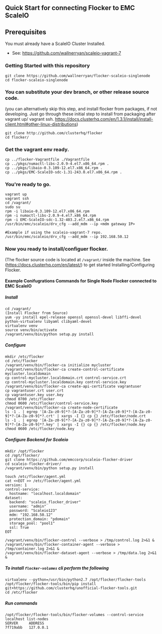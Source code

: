 Quick Start for connecting Flocker to EMC ScaleIO
-------------------------------------------------

## Prerequisites 

You must already have a ScaleIO Cluster Installed.
- See: https://github.com/wallnerryan/scaleio-vagrant-7

### Getting Started with this repository
```
git clone https://github.com/wallnerryan/flocker-scaleio-singlenode
cd flocker-scaleio-singlenode
```
### You can substitute your dev branch, or other release source code.
(you can alternatively skip this step, and install flocker from packages, if not developing. Just go through these initial step to install from packaging after vagrant up/ vagrant ssh. https://docs.clusterhq.com/en/1.3.1/install/install-client.html#other-linux-distributions)
```
git clone http://github.com/clusterhq/flocker
cd flocker/
```

### Get the vagrant env ready.
```
cp ../flocker-Vagrantfile ./Vagrantfile
cp ../pkgs/numactl-libs-2.0.9-4.el7.x86_64.rpm .
cp ../pkgs/libaio-0.3.109-12.el7.x86_64.rpm .
cp ../pkgs/EMC-ScaleIO-sdc-1.31-243.0.el7.x86_64.rpm .
```

### You're ready to go.
```
vagrant up
vagrant ssh
cd /vagrant/
sudo su
rpm -i libaio-0.3.109-12.el7.x86_64.rpm
rpm -i numactl-libs-2.0.9-4.el7.x86_64.rpm 
rpm -i EMC-ScaleIO-sdc-1.32-403.2.el7.x86_64.rpm 
/usr/bin/emc/scaleio/drv_cfg --add_mdm --ip <mdm gateway IP>

#Example if using the scaleio-vagrant-7 repo.
/usr/bin/emc/scaleio/drv_cfg --add_mdm --ip 192.168.50.12
```

### Now you ready to install/configuer flocker.

(The flocker source code is located at ```/vagrant/``` inside the machine.
See (https://docs.clusterhq.com/en/latest/) to get started Installing/Configuring Flocker.


#### Example Conifugrations Commands for Single Node Flocker connected to EMC ScaleIO

##### Install
```
cd /vagrant/
(Install Flocker from Source)
yum -yy install epel-release openssl openssl-devel libffi-devel python-virtualenv libyaml clibyaml-devel
virtualenv venv
source venv/bin/activate
/vagrant/venv/bin/python setup.py install
```

##### Configure

```
mkdir /etc/flocker
cd /etc/flocker
/vagrant/venv/bin/flocker-ca initialize mycluster
/vagrant/venv/bin/flocker-ca create-control-certificate mycluster.localdomain
cp control-mycluster.localdomain.crt control-service.crt
cp control-mycluster.localdomain.key control-service.key
/vagrant/venv/bin/flocker-ca create-api-certificate vagrantuser
cp vagrantuser.crt user.crt
cp vagrantuser.key user.key
chmod 0700 /etc/flocker
chmod 0600 /etc/flocker/control-service.key
/vagrant/venv/bin/flocker-ca create-node-certificate
ls -1 . | egrep '[A-Za-z0-9]*?-[A-Za-z0-9]*?-[A-Za-z0-9]*?-[A-Za-z0-9]*?-[A-Za-z0-9]*?.crt' | xargs -I {} cp {} /etc/flocker/node.crt
ls -1 . | egrep '[A-Za-z0-9]*?-[A-Za-z0-9]*?-[A-Za-z0-9]*?-[A-Za-z0-9]*?-[A-Za-z0-9]*?.key' | xargs -I {} cp {} /etc/flocker/node.key
chmod 0600 /etc/flocker/node.key
```

##### Configure Backend for Scaleio
```
mkdir /opt/flocker
cd /opt/flocker/
git clone https://github.com/emccorp/scaleio-flocker-driver
cd scaleio-flocker-driver/
/vagrant/venv/bin/python setup.py install

touch /etc/flocker/agent.yml
cat <<EOT >> /etc/flocker/agent.yml
version: 1
control-service:
  hostname: "localhost.localdomain"
dataset:
  backend: "scaleio_flocker_driver"
  username: "admin"
  password: "Scaleio123"
  mdm: "192.168.50.12"
  protection_domain: "pdomain"
  storage_pool: "pool1"
  ssl: True
EOT

/vagrant/venv/bin/flocker-control --verbose > /tmp/control.log 2>&1 &
/vagrant/venv/bin/flocker-container-agent --verbose > /tmp/container.log 2>&1 &
/vagrant/venv/bin/flocker-dataset-agent --verbose > /tmp/data.log 2>&1 &
```

##### To install ```flocker-volumes``` cli perform the following 
```
virtualenv --python=/usr/bin/python2.7 /opt/flocker/flocker-tools
/opt/flocker/flocker-tools/bin/pip install git+https://github.com/clusterhq/unofficial-flocker-tools.git
cd /etc/flocker
```

##### Run commands
```
/opt/flocker/flocker-tools/bin/flocker-volumes --control-service localhost list-nodes
SERVER     ADDRESS   
7f719abb   127.0.0.1 
```
